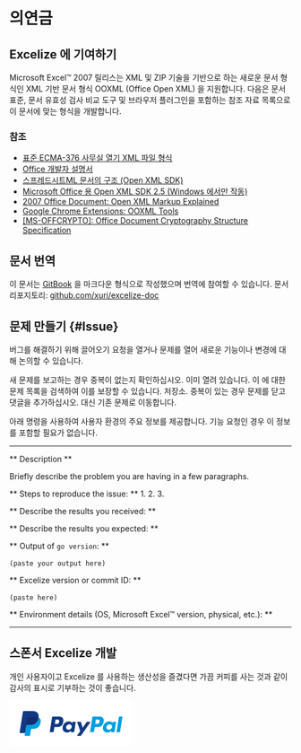 # 의연금

## Excelize 에 기여하기

Microsoft Excel&trade; 2007 릴리스는 XML 및 ZIP 기술을 기반으로 하는 새로운 문서 형식인 XML 기반 문서 형식 OOXML (Office Open XML) 을 지원합니다. 다음은 문서 표준, 문서 유효성 검사 비교 도구 및 브라우저 플러그인을 포함하는 참조 자료 목록으로 이 문서에 맞는 형식을 개발합니다.

### 참조

* [표준 ECMA-376 사무실 열기 XML 파일 형식](http://www.ecma-international.org/publications/standards/Ecma-376.htm)
* [Office 개발자 설명서](https://msdn.microsoft.com/en-us/library/office/)
* [스프레드시트ML 문서의 구조 (Open XML SDK)](https://msdn.microsoft.com/en-us/library/office/gg278316.aspx)
* [Microsoft Office 용 Open XML SDK 2.5 (Windows 에서만 작동)](https://www.microsoft.com/en-us/download/details.aspx?id=30425)
* [2007 Office Document: Open XML Markup Explained](https://www.microsoft.com/en-us/download/details.aspx?id=15359)
* [Google Chrome Extensions: OOXML Tools](https://chrome.google.com/webstore/detail/ooxml-tools/bjmmjfdegplhkefakjkccocjanekbapn)
* [[MS-OFFCRYPTO]: Office Document Cryptography Structure Specification](http://msdn.microsoft.com/en-us/library/cc313071.aspx)

## 문서 번역

이 문서는 [GitBook](https://www.gitbook.com) 을 마크다운 형식으로 작성했으며 번역에 참여할 수 있습니다. 문서 리포지토리: [github.com/xuri/excelize-doc](https://github.com/xuri/excelize-doc)

## 문제 만들기 {#Issue}

버그를 해결하기 위해 끌어오기 요청을 열거나 문제를 열어 새로운 기능이나 변경에 대해 논의할 수 있습니다.

새 문제를 보고하는 경우 중복이 없는지 확인하십시오.
이미 열려 있습니다. 이 에 대한 문제 목록을 검색하여 이를 보장할 수 있습니다.
저장소. 중복이 있는 경우 문제를 닫고 댓글을 추가하십시오.
대신 기존 문제로 이동합니다.

아래 명령을 사용하여 사용자 환경의 주요 정보를 제공합니다.
기능 요청인 경우 이 정보를 포함할 필요가 없습니다.

---

** Description **

Briefly describe the problem you are having in a few paragraphs.

** Steps to reproduce the issue: **
1.
2.
3.

** Describe the results you received: **

** Describe the results you expected: **

** Output of `go version`: **

```text
(paste your output here)
```

** Excelize version or commit ID: **

```text
(paste here)
```

** Environment details (OS, Microsoft Excel&trade; version, physical, etc.): **

---

## 스폰서 Excelize 개발

개인 사용자이고 Excelize 를 사용하는 생산성을 즐겼다면 가끔 커피를 사는 것과 같이 감사의 표시로 기부하는 것이 좋습니다.

<a href="https://www.paypal.me/xuri" title="Paypal 로 기부하기" target="_blank"><img width="220" src="../images/donate@2x.png" alt="Paypal 로 기부하기"></a>
